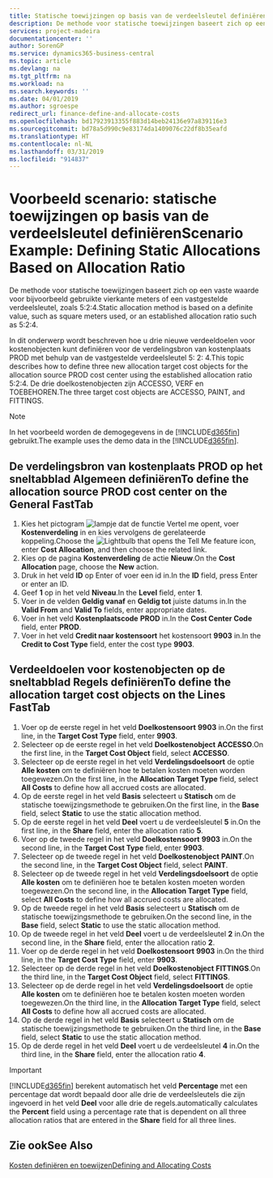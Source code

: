 ```yaml
---
title: Statische toewijzingen op basis van de verdeelsleutel definiëren | Microsoft Docs
description: De methode voor statische toewijzingen baseert zich op een vaste waarde voor bijvoorbeeld gebruikte vierkante meters of een vastgestelde verdeelsleutel, zoals 5:2:4.
services: project-madeira
documentationcenter: ''
author: SorenGP
ms.service: dynamics365-business-central
ms.topic: article
ms.devlang: na
ms.tgt_pltfrm: na
ms.workload: na
ms.search.keywords: ''
ms.date: 04/01/2019
ms.author: sgroespe
redirect_url: finance-define-and-allocate-costs
ms.openlocfilehash: bd17923913355f883d14beb24136e97a839116e3
ms.sourcegitcommit: bd78a5d990c9e83174da1409076c22df8b35eafd
ms.translationtype: HT
ms.contentlocale: nl-NL
ms.lasthandoff: 03/31/2019
ms.locfileid: "914837"
---
```

# <a name="scenario-example-defining-static-allocations-based-on-allocation-ratio"></a><span data-ttu-id="748b2-103">Voorbeeld scenario: statische toewijzingen op basis van de verdeelsleutel definiëren</span><span class="sxs-lookup"><span data-stu-id="748b2-103">Scenario Example: Defining Static Allocations Based on Allocation Ratio</span></span>
<span data-ttu-id="748b2-104">De methode voor statische toewijzingen baseert zich op een vaste waarde voor bijvoorbeeld gebruikte vierkante meters of een vastgestelde verdeelsleutel, zoals 5:2:4.</span><span class="sxs-lookup"><span data-stu-id="748b2-104">Static allocation method is based on a definite value, such as square meters used, or an established allocation ratio such as 5:2:4.</span></span>  

<span data-ttu-id="748b2-105">In dit onderwerp wordt beschreven hoe u drie nieuwe verdeeldoelen voor kostenobjecten kunt definiëren voor de verdelingsbron van kostenplaats PROD met behulp van de vastgestelde verdeelsleutel 5: 2: 4.</span><span class="sxs-lookup"><span data-stu-id="748b2-105">This topic describes how to define three new allocation target cost objects for the allocation source PROD cost center using the established allocation ratio 5:2:4.</span></span> <span data-ttu-id="748b2-106">De drie doelkostenobjecten zijn ACCESSO, VERF en TOEBEHOREN.</span><span class="sxs-lookup"><span data-stu-id="748b2-106">The three target cost objects are ACCESSO, PAINT, and FITTINGS.</span></span>  

> [!NOTE]  
>  <span data-ttu-id="748b2-107">In het voorbeeld worden de demogegevens in de [!INCLUDE[d365fin](includes/d365fin_md.md)] gebruikt.</span><span class="sxs-lookup"><span data-stu-id="748b2-107">The example uses the demo data in the [!INCLUDE[d365fin](includes/d365fin_md.md)].</span></span>  

## <a name="to-define-the-allocation-source-prod-cost-center-on-the-general-fasttab"></a><span data-ttu-id="748b2-108">De verdelingsbron van kostenplaats PROD op het sneltabblad Algemeen definiëren</span><span class="sxs-lookup"><span data-stu-id="748b2-108">To define the allocation source PROD cost center on the General FastTab</span></span>  

1.  <span data-ttu-id="748b2-109">Kies het pictogram ![lampje dat de functie Vertel me opent](media/ui-search/search_small.png "Vertel me wat u wilt doen"), voer **Kostenverdeling** in en kies vervolgens de gerelateerde koppeling.</span><span class="sxs-lookup"><span data-stu-id="748b2-109">Choose the ![Lightbulb that opens the Tell Me feature](media/ui-search/search_small.png "Tell me what you want to do") icon, enter **Cost Allocation**, and then choose the related link.</span></span>  
2.  <span data-ttu-id="748b2-110">Kies op de pagina **Kostenverdeling** de actie **Nieuw**.</span><span class="sxs-lookup"><span data-stu-id="748b2-110">On the **Cost Allocation** page, choose the **New** action.</span></span>  
3.  <span data-ttu-id="748b2-111">Druk in het veld **ID** op Enter of voer een id in.</span><span class="sxs-lookup"><span data-stu-id="748b2-111">In the **ID** field, press Enter or enter an ID.</span></span>  
4.  <span data-ttu-id="748b2-112">Geef **1** op in het veld **Niveau**.</span><span class="sxs-lookup"><span data-stu-id="748b2-112">In the **Level** field, enter **1**.</span></span>  
5.  <span data-ttu-id="748b2-113">Voer in de velden **Geldig vanaf** en **Geldig tot** juiste datums in.</span><span class="sxs-lookup"><span data-stu-id="748b2-113">In the **Valid From** and **Valid To** fields, enter appropriate dates.</span></span>  
6.  <span data-ttu-id="748b2-114">Voer in het veld **Kostenplaatscode** **PROD** in.</span><span class="sxs-lookup"><span data-stu-id="748b2-114">In the **Cost Center Code** field, enter **PROD**.</span></span>  
7.  <span data-ttu-id="748b2-115">Voer in het veld **Credit naar kostensoort** het kostensoort **9903** in.</span><span class="sxs-lookup"><span data-stu-id="748b2-115">In the **Credit to Cost Type** field, enter the cost type **9903**.</span></span>  

## <a name="to-define-the-allocation-target-cost-objects-on-the-lines-fasttab"></a><span data-ttu-id="748b2-116">Verdeeldoelen voor kostenobjecten op de sneltabblad Regels definiëren</span><span class="sxs-lookup"><span data-stu-id="748b2-116">To define the allocation target cost objects on the Lines FastTab</span></span>  

1.  <span data-ttu-id="748b2-117">Voer op de eerste regel in het veld **Doelkostensoort** **9903** in.</span><span class="sxs-lookup"><span data-stu-id="748b2-117">On the first line, in the **Target Cost Type** field, enter **9903**.</span></span>  
2.  <span data-ttu-id="748b2-118">Selecteer op de eerste regel in het veld **Doelkostenobject** **ACCESSO**.</span><span class="sxs-lookup"><span data-stu-id="748b2-118">On the first line, in the **Target Cost Object** field, select **ACCESSO**.</span></span>  
3.  <span data-ttu-id="748b2-119">Selecteer op de eerste regel in het veld **Verdelingsdoelsoort** de optie **Alle kosten** om te definiëren hoe te betalen kosten moeten worden toegewezen.</span><span class="sxs-lookup"><span data-stu-id="748b2-119">On the first line, in the **Allocation Target Type** field, select **All Costs** to define how all accrued costs are allocated.</span></span>  
4.  <span data-ttu-id="748b2-120">Op de eerste regel in het veld **Basis** selecteert u **Statisch** om de statische toewijzingsmethode te gebruiken.</span><span class="sxs-lookup"><span data-stu-id="748b2-120">On the first line, in the **Base** field, select **Static** to use the static allocation method.</span></span>  
5.  <span data-ttu-id="748b2-121">Op de eerste regel in het veld **Deel** voert u de verdeelsleutel **5** in.</span><span class="sxs-lookup"><span data-stu-id="748b2-121">On the first line, in the **Share** field, enter the allocation ratio **5**.</span></span>  
6.  <span data-ttu-id="748b2-122">Voer op de tweede regel in het veld **Doelkostensoort** **9903** in.</span><span class="sxs-lookup"><span data-stu-id="748b2-122">On the second line, in the **Target Cost Type** field, enter **9903**.</span></span>  
7.  <span data-ttu-id="748b2-123">Selecteer op de tweede regel in het veld **Doelkostenobject** **PAINT**.</span><span class="sxs-lookup"><span data-stu-id="748b2-123">On the second line, in the **Target Cost Object** field, select **PAINT**.</span></span>  
8.  <span data-ttu-id="748b2-124">Selecteer op de tweede regel in het veld **Verdelingsdoelsoort** de optie **Alle kosten** om te definiëren hoe te betalen kosten moeten worden toegewezen.</span><span class="sxs-lookup"><span data-stu-id="748b2-124">On the second line, in the **Allocation Target Type** field, select **All Costs** to define how all accrued costs are allocated.</span></span>  
9. <span data-ttu-id="748b2-125">Op de tweede regel in het veld **Basis** selecteert u **Statisch** om de statische toewijzingsmethode te gebruiken.</span><span class="sxs-lookup"><span data-stu-id="748b2-125">On the second line, in the **Base** field, select **Static** to use the static allocation method.</span></span>  
10. <span data-ttu-id="748b2-126">Op de tweede regel in het veld **Deel** voert u de verdeelsleutel **2** in.</span><span class="sxs-lookup"><span data-stu-id="748b2-126">On the second line, in the **Share** field, enter the allocation ratio **2**.</span></span>  
11. <span data-ttu-id="748b2-127">Voer op de derde regel in het veld **Doelkostensoort** **9903** in.</span><span class="sxs-lookup"><span data-stu-id="748b2-127">On the third line, in the **Target Cost Type** field, enter **9903**.</span></span>  
12. <span data-ttu-id="748b2-128">Selecteer op de derde regel in het veld **Doelkostenobject** **FITTINGS**.</span><span class="sxs-lookup"><span data-stu-id="748b2-128">On the third line, in the **Target Cost Object** field, select **FITTINGS**.</span></span>  
13. <span data-ttu-id="748b2-129">Selecteer op de derde regel in het veld **Verdelingsdoelsoort** de optie **Alle kosten** om te definiëren hoe te betalen kosten moeten worden toegewezen.</span><span class="sxs-lookup"><span data-stu-id="748b2-129">On the third line, in the **Allocation Target Type** field, select **All Costs** to define how all accrued costs are allocated.</span></span>  
14. <span data-ttu-id="748b2-130">Op de derde regel in het veld **Basis** selecteert u **Statisch** om de statische toewijzingsmethode te gebruiken.</span><span class="sxs-lookup"><span data-stu-id="748b2-130">On the third line, in the **Base** field, select **Static** to use the static allocation method.</span></span>  
15. <span data-ttu-id="748b2-131">Op de derde regel in het veld **Deel** voert u de verdeelsleutel **4** in.</span><span class="sxs-lookup"><span data-stu-id="748b2-131">On the third line, in the **Share** field, enter the allocation ratio **4**.</span></span>  

> [!IMPORTANT]  
>  [!INCLUDE[d365fin](includes/d365fin_md.md)] <span data-ttu-id="748b2-132">berekent automatisch het veld **Percentage** met een percentage dat wordt bepaald door alle drie de verdeelsleutels die zijn ingevoerd in het veld **Deel** voor alle drie de regels.</span><span class="sxs-lookup"><span data-stu-id="748b2-132">automatically calculates the **Percent** field using a percentage rate that is dependent on all three allocation ratios that are entered in the **Share** field for all three lines.</span></span>  

## <a name="see-also"></a><span data-ttu-id="748b2-133">Zie ook</span><span class="sxs-lookup"><span data-stu-id="748b2-133">See Also</span></span>  
[<span data-ttu-id="748b2-134">Kosten definiëren en toewijzen</span><span class="sxs-lookup"><span data-stu-id="748b2-134">Defining and Allocating Costs</span></span>](finance-define-and-allocate-costs.md)   
